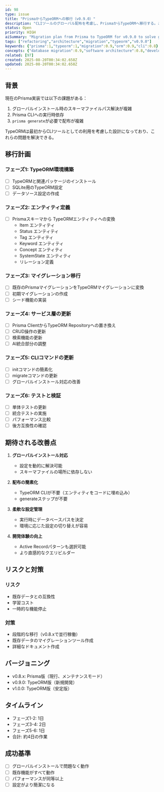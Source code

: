 ```yaml
---
id: 98
type: issue
title: "PrismaからTypeORMへの移行（v0.9.0）"
description: "CLIツールのグローバル配布を考慮し、PrismaからTypeORMへ移行する。これによりグローバルインストール時の問題を根本的に解決し、より柔軟な設定管理を実現する。"
status: Open
priority: HIGH
aiSummary: "Migration plan from Prisma to TypeORM for v0.9.0 to solve global CLI distribution issues and improve configuration flexibility. Includes phased implementation, risk mitigation, and timeline for complete transition."
tags: ["refactoring","architecture","migration","typeorm","v0.9.0"]
keywords: {"prisma":1,"typeorm":1,"migration":0.9,"orm":0.9,"cli":0.8}
concepts: {"database migration":0.9,"software architecture":0.8,"development tools":0.8,"system refactoring":0.8,"project management":0.7}
related: [97]
created: 2025-08-20T00:34:02.658Z
updated: 2025-08-20T00:34:02.658Z
---
```


## 背景

現在のPrisma実装では以下の課題がある：
1. グローバルインストール時のスキーマファイルパス解決が複雑
2. Prisma CLIへの実行時依存
3. `prisma generate`が必要で配布が複雑

TypeORMは最初からCLIツールとしての利用を考慮した設計になっており、これらの問題を解決できる。

## 移行計画

### フェーズ1: TypeORM環境構築
- [ ] TypeORMと関連パッケージのインストール
- [ ] SQLite用のTypeORM設定
- [ ] データソース設定の作成

### フェーズ2: エンティティ定義
- [ ] Prismaスキーマから TypeORMエンティティへの変換
  - Item エンティティ
  - Status エンティティ
  - Tag エンティティ
  - Keyword エンティティ
  - Concept エンティティ
  - SystemState エンティティ
  - リレーション定義

### フェーズ3: マイグレーション移行
- [ ] 既存のPrismaマイグレーションをTypeORMマイグレーションに変換
- [ ] 初期マイグレーションの作成
- [ ] シード機能の実装

### フェーズ4: サービス層の更新
- [ ] Prisma ClientからTypeORM Repositoryへの置き換え
- [ ] CRUD操作の更新
- [ ] 検索機能の更新
- [ ] AI統合部分の調整

### フェーズ5: CLIコマンドの更新
- [ ] initコマンドの簡素化
- [ ] migrateコマンドの更新
- [ ] グローバルインストール対応の改善

### フェーズ6: テストと検証
- [ ] 単体テストの更新
- [ ] 統合テストの実施
- [ ] パフォーマンス比較
- [ ] 後方互換性の確認

## 期待される改善点

1. **グローバルインストール対応**
   - 設定を動的に解決可能
   - スキーマファイルの場所に依存しない

2. **配布の簡素化**
   - TypeORM CLIが不要（エンティティをコードに埋め込み）
   - generateステップが不要

3. **柔軟な設定管理**
   - 実行時にデータベースパスを決定
   - 環境に応じた設定の切り替えが容易

4. **開発体験の向上**
   - Active Recordパターンも選択可能
   - より直感的なクエリビルダー

## リスクと対策

### リスク
- 既存データとの互換性
- 学習コスト
- 一時的な機能停止

### 対策
- 段階的な移行（v0.8.xで並行稼働）
- 既存データのマイグレーションツール作成
- 詳細なドキュメント作成

## バージョニング

- v0.8.x: Prisma版（現行、メンテナンスモード）
- v0.9.0: TypeORM版（新規開発）
- v1.0.0: TypeORM版（安定版）

## タイムライン

- フェーズ1-2: 1日
- フェーズ3-4: 2日
- フェーズ5-6: 1日
- 合計: 約4日の作業

## 成功基準

- [ ] グローバルインストールで問題なく動作
- [ ] 既存機能がすべて動作
- [ ] パフォーマンスが同等以上
- [ ] 設定がより簡潔になる